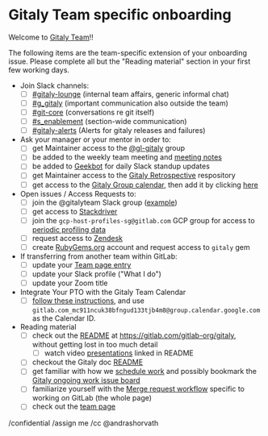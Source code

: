 # Gitaly Team specific onboarding

Welcome to [Gitaly Team](https://about.gitlab.com/handbook/engineering/development/enablement/systems/gitaly/)!!

The following items are the team-specific extension of your onboarding issue.
Please complete all but the "Reading material" section in your first few working days.

- Join Slack channels:
  - [ ] [#gitaly-lounge](https://gitlab.slack.com/archives/gitaly-lounge) (internal team affairs, generic informal chat)
  - [ ] [#g_gitaly](https://gitlab.slack.com/archives/g_gitaly) (important communication also outside the team)
  - [ ] [#git-core](https://gitlab.slack.com/archives/git-core) (conversations re git itself)
  - [ ] [#s_enablement](https://gitlab.slack.com/archives/s_enablement) (section-wide communication)
  - [ ] [#gitaly-alerts](https://gitlab.slack.com/archives/gitaly-alerts) (Alerts for gitaly releases and failures)
- Ask your manager or your mentor in order to:
  - [ ] get Maintainer access to the [@gl-gitaly](https://gitlab.com/groups/gl-gitaly/-/group_members) group
  - [ ] be added to the weekly team meeting and [meeting notes](https://docs.google.com/document/d/1k1hY0ZdeFUnSqF6GUToFaJEtVIN_SjWeaRdx1V0i25E/edit)
  - [ ] be added to [Geekbot](https://app.geekbot.com/dashboard) for daily Slack standup updates
  - [ ] get Maintainer access to the [Gitaly Retrospective](https://gitlab.com/gl-retrospectives/enablement-section/gitaly) respository
  - [ ] get access to the [Gitaly Group calendar](https://calendar.google.com/calendar/embed?src=gitlab.com_mc911ncuk38bfngud133tjb4m8%40group.calendar.google.com&ctz=Europe%2FZurich), then add it by clicking [here](https://calendar.google.com/calendar/u/0?cid=Z2l0bGFiLmNvbV9tYzkxMW5jdWszOGJmbmd1ZDEzM3RqYjRtOEBncm91cC5jYWxlbmRhci5nb29nbGUuY29t)
- Open issues / Access Requests to:
  - [ ] join the @gitalyteam Slack group ([example](https://gitlab.com/gitlab-com/team-member-epics/access-requests/-/issues/15868))
  - [ ] get access to [Stackdriver](https://about.gitlab.com/handbook/engineering/monitoring/#go-services)
  - [ ] join the `gcp-host-profiles-sg@gitlab.com` GCP group for access to [periodic profiling data](https://gitlab.com/gitlab-com/gl-infra/scalability/-/issues/1433#note_901717231)
  - [ ] request access to [Zendesk](https://about.gitlab.com/handbook/support/internal-support/#requesting-a-zendesk-light-agent-account)
  - [ ] create [RubyGems.org](https://rubygems.org/sign_up) account and request access to `gitaly` gem
- If transferring from another team within GitLab:
  - [ ] update your [Team page entry](https://about.gitlab.com/handbook/git-page-update/#12-add-yourself-to-the-team-page)
  - [ ] update your Slack profile ("What I do")
  - [ ] update your Zoom title
- Integrate Your PTO with the Gitaly Team Calendar
  - [ ]  [follow these instructions](https://about.gitlab.com/handbook/people-group/engineering/team-pto-calendar/#steps), and use `gitlab.com_mc911ncuk38bfngud133tjb4m8@group.calendar.google.com` as the Calendar ID.
- Reading material
  - [ ] check out the [README](https://gitlab.com/gitlab-org/gitaly/-/blob/master/README.md) at https://gitlab.com/gitlab-org/gitaly, without getting lost in too much detail
    - [ ] watch video [presentations](https://gitlab.com/gitlab-org/gitaly/-/blob/master/README.md#presentations) linked in README
  - [ ] checkout the Gitaly doc [README](https://gitlab.com/gitlab-org/gitaly/-/blob/master/doc/README.md)
  - [ ] get familiar with how we [schedule work](https://gitlab.com/gitlab-org/gitaly/-/issues/4095) and possibly bookmark the [Gitaly ongoing work issue board](https://gitlab.com/groups/gitlab-org/-/boards/1140874?label_name%5B%5D=group%3A%3Agitaly&milestone_title=Upcoming)
  - [ ] familiarize yourself with the [Merge request workflow](https://docs.gitlab.com/ee/development/contributing/merge_request_workflow.html) specific to working _on_ GitLab (the whole page)
  - [ ] check out the [team page](https://about.gitlab.com/handbook/engineering/development/enablement/systems/gitaly/)

/confidential
/assign me
/cc @andrashorvath
